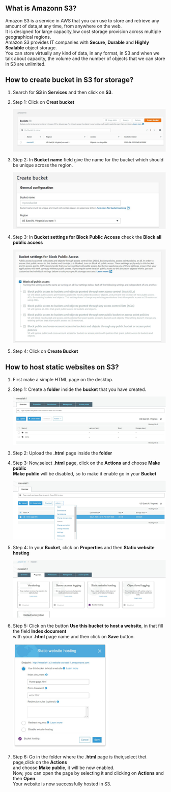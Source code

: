 ## What is Amazonn S3?
   Amazon S3 is a service in AWS that you can use to store and retrieve any amount of data,at any time, from anywhere on the web.  
   It is designed for large capacity,low cost storage provision across multiple geographical regions.  
   Amazon S3 provides IT companies with **Secure**, **Durable** and **Highly Scalable** object storage.  
   You can store virtually any kind of data, in any format, in S3 and when we talk about capacity, the volume and the number of objects
   that we can store in S3 are unlimited.
  
## How to create bucket in S3 for storage?
   
   1) Search for **S3** in **Services** and then click on **S3**.
   
   2) Step 1: Click on **Creat bucket**
      
      ![](Image/S3-1.JPG)
   
   3) Step 2: In **Bucket name** field give the name for the bucket which should be unique across the region.
   
      ![](Image/S3-2.JPG)
      
   4) Step 3: In **Bucket settings for Block Public Access** check the **Block all public access**
   
      <img src="Image/S3-3.JPG" widthe=100>
     
   5) Step 4: Click on **Create Bucket** 
   

 
 ## How to host static websites on S3?
 
   1) First make a simple HTML page on the desktop.
   
   2) Step 1: Create a **folder** inside the **bucket** that you have created.
   
      ![](Image/static1.JPG)
      
   3) Step 2: Upload the **.html** page inside the **folder**
   
      
   4) Step 3: Now,select **.html** page, click on the **Actions** and choose **Make public**    
              **Make public** will be disabled, so to make it enable go in your **Bucket**
              
       ![](Image/static2.JPG)
       
   5) Step 4: In your **Bucket**, click on **Properties** and then **Static website hosting**
              
      ![](Image/static3.JPG)
      
   6) Step 5: Click on the button **Use this bucket to host a website**, in that fill the field **Index document**   
              with your **.html** page name and then click on **Save** button.
              
      <img src="Image/static4.JPG" width=300>
      
   7) Step 6: Go in the folder where the **.html** page is their,select thet page,click on the **Actions**     
              and choose **Make public**, it will be now enabled.    
              Now, you can open the page by selecting it and clicking on **Actions** and then **Open**.    
              Your website is now successfully hosted in S3.  
 
    
   
   
   
   
   

